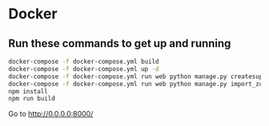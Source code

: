 # Docker  

## Run these commands to get up and running

```bash
docker-compose -f docker-compose.yml build
docker-compose -f docker-compose.yml up -d
docker-compose -f docker-compose.yml run web python manage.py createsuperuser
docker-compose -f docker-compose.yml run web python manage.py import_zoom_csv
npm install
npm run build

```

Go to http://0.0.0.0:8000/
